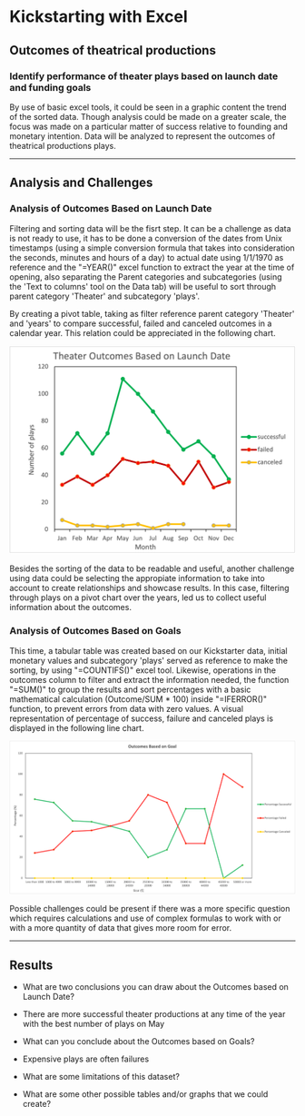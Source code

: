 # Kickstarting with Excel

## Outcomes of theatrical productions

### Identify performance of theater plays based on launch date and funding goals

By use of basic excel tools, it could be seen in a graphic content the trend of the sorted data. Though analysis could be made on a greater scale, the focus was made on a particular matter of success relative to founding and monetary intention. Data will be analyzed to represent the outcomes of theatrical productions plays.

---

## Analysis and Challenges

### Analysis of Outcomes Based on Launch Date
Filtering and sorting data will be the fisrt step. It can be a challenge as data is not ready to use, it has to be done a conversion of the dates from Unix timestamps (using a simple conversion formula that takes into consideration the seconds, minutes and hours of a day) to actual date using 1/1/1970 as reference and the "=YEAR()" excel function to extract the year at the time of opening, also separating the Parent categories and subcategories (using the 'Text to columns' tool on the Data tab) will be useful to sort through parent category 'Theater' and subcategory 'plays'.

By creating a pivot table, taking as filter reference parent category 'Theater' and 'years' to compare successful, failed and canceled outcomes in a calendar year. This relation could be appreciated in the following chart.

![Theater_Outcomes_vs_Launch.png](Theater_Outcomes_vs_Launch.png)

Besides the sorting of the data to be readable and useful, another challenge using data could be selecting the appropiate information to take into account to create relationships and showcase results. In this case, filtering through plays on a pivot chart over the years, led us to collect useful information about the outcomes.  

### Analysis of Outcomes Based on Goals
This time, a tabular table was created based on our Kickstarter data, initial monetary values and subcategory 'plays' served as reference to make the sorting, by using "=COUNTIFS()" excel tool. Likewise, operations in the outcomes column to filter and extract the information needed, the function "=SUM()" to group the results and sort percentages with a basic mathematical calculation (Outcome/SUM * 100) inside  "=IFERROR()" function, to prevent errors from data with zero values. A visual representation of percentage of success, failure and canceled plays is displayed in the following line chart. 

![Outcomes_vs_Goals](Outcomes_vs_Goals.png)

Possible challenges could be present if there was a more specific question which requires calculations and use of complex formulas to work with or with a more quantity of data that gives more room for error. 

--- 

## Results

- What are two conclusions you can draw about the Outcomes based on Launch Date?
- There are more successful theater productions at any time of the year with the best number of plays on May
- What can you conclude about the Outcomes based on Goals?
- Expensive plays are often failures
- What are some limitations of this dataset?

- What are some other possible tables and/or graphs that we could create?
